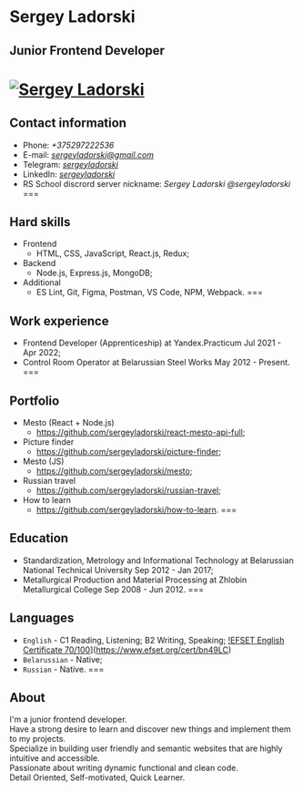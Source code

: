 # Sergey Ladorski
## Junior Frontend Developer
[![Sergey Ladorski](https://avatars.githubusercontent.com/u/87638252?v=4)](https://github.com/sergeyladorski)
===

## Contact information
- Phone:  *+375297222536*
- E-mail:    *sergeyladorski@gmail.com*
- Telegram: *[sergeyladorski](https://t.me/sergeyladorski)*
- LinkedIn: *[sergeyladorski](https://www.linkedin.com/in/sergeyladorski)*
- RS School discrord server nickname: *Sergey Ladorski @sergeyladorski*
===

## Hard skills
* Frontend
    - HTML, CSS, JavaScript, React.js, Redux;
* Backend
    - Node.js, Express.js, MongoDB;
* Additional
    - ES Lint, Git, Figma, Postman, VS Code, NPM, Webpack.
===

## Work experience
* Frontend Developer (Apprenticeship)
    at Yandex.Practicum
    Jul 2021 - Apr 2022;
* Control Room Operator
    at Belarussian Steel Works
    May 2012 - Present.
===

## Portfolio
* Mesto (React + Node.js)
    - https://github.com/sergeyladorski/react-mesto-api-full;
* Picture finder
    - https://github.com/sergeyladorski/picture-finder;
* Mesto (JS)
    - https://github.com/sergeyladorski/mesto;
* Russian travel
    - https://github.com/sergeyladorski/russian-travel;
* How to learn
    - https://github.com/sergeyladorski/how-to-learn.
===

## Education
* Standardization, Metrology and Informational Technology
    at Belarussian National Technical University
    Sep 2012 - Jan 2017;
* Metallurgical Production and Material Processing
    at Zhlobin Metallurgical College
    Sep 2008 - Jun 2012.
===

## Languages
* `English` -  C1 Reading, Listening; B2 Writing, Speaking;
[!EFSET English Certificate 70/100](https://cdn.efset.org/efset-widget/img/certificate_70.png)](https://www.efset.org/cert/bn49LC)
* `Belarussian` - Native;
* `Russian` - Native.
===

## About
I'm a junior frontend developer.  
Have a strong desire to learn and discover new things and implement them to my projects.  
Specialize in building user friendly and semantic websites that are highly intuitive and accessible.  
Passionate about writing  dynamic functional and clean code.  
Detail Oriented, Self-motivated, Quick Learner.